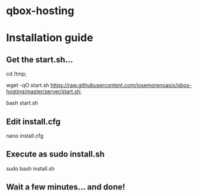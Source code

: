 # qbox-hosting

# Installation guide

## Get the start.sh...
cd /tmp; 

wget -qO start.sh https://raw.githubusercontent.com/josemorenoasix/qbox-hosting/master/server/start.sh; 

bash start.sh

## Edit install.cfg
nano install.cfg

## Execute as sudo install.sh
sudo bash install.sh

## Wait a few minutes... and done!


